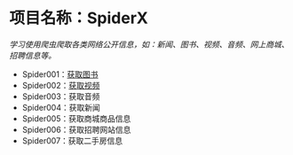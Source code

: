 # 项目名称：SpiderX

_学习使用爬虫爬取各类网络公开信息，如：新闻、图书、视频、音频、网上商城、招聘信息等。_

- Spider001：[获取图书](Spider001/README.md)
- Spider002：[获取视频](Spider002/README.md)
- Spider003：获取音频
- Spider004：获取新闻
- Spider005：获取商城商品信息
- Spider006：获取招聘网站信息
- Spider007：获取二手房信息
